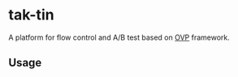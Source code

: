 # tak-tin
A platform for flow control and A/B test based on [OVP](https://github.com/SunnnyChan/OVP) framework.

## Usage
